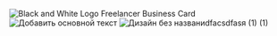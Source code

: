 ![Black and White Logo Freelancer Business Card](https://user-images.githubusercontent.com/76588053/151695949-c73b4ae4-6320-4b24-8dc3-61edf81cfdca.png)![Добавить основной текст](https://user-images.githubusercontent.com/76588053/151695964-6af9c9e0-e2cb-4ea9-bb55-a7c05f650721.png) ![Дизайн без названиdfacsdfasя (1) (1)](https://user-images.githubusercontent.com/76588053/151697245-4b618630-a18c-45e2-b8a4-cc0d077a94e1.jpg)
